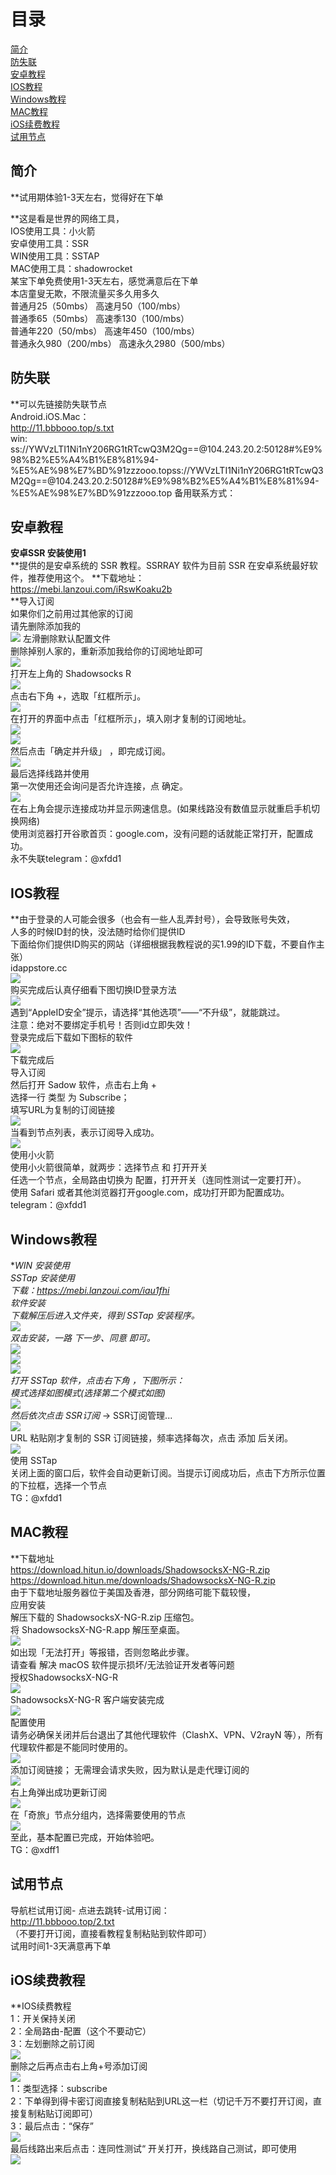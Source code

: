# 目录
[简介](#简介)  
[防失联](#防失联)  
[安卓教程](#安卓教程)  
[IOS教程](#IOS教程)  
[Windows教程](#Windows教程)  
[MAC教程](#MAC教程)  
[iOS续费教程](#iOS续费教程)  
[试用节点](#试用节点)
## 简介  
**试用期体验1-3天左右，觉得好在下单  

**这是看是世界的网络工具，  
IOS使用工具：小火箭  
安卓使用工具：SSR  
WIN使用工具：SSTAP  
MAC使用工具：shadowrocket  
某宝下单免费使用1-3天左右，感觉满意后在下单  
本店童叟无欺，不限流量买多久用多久  
普通月25（50mbs）        高速月50（100/mbs）  
普通季65（50mbs）       高速季130（100/mbs）  
普通年220（50/mbs）      高速年450（100/mbs）  
普通永久980（200/mbs）  高速永久2980（500/mbs）  

## 防失联  
**可以先链接防失联节点  
Android.iOS.Mac：  
http://11.bbbooo.top/s.txt  
win:  
ss://YWVzLTI1Ni1nY206RG1tRTcwQ3M2Qg==@104.243.20.2:50128#%E9%98%B2%E5%A4%B1%E8%81%94-%E5%AE%98%E7%BD%91zzzooo.topss://YWVzLTI1Ni1nY206RG1tRTcwQ3M2Qg==@104.243.20.2:50128#%E9%98%B2%E5%A4%B1%E8%81%94-%E5%AE%98%E7%BD%91zzzooo.top
备用联系方式：  


## 安卓教程  
**安卓SSR 安装使用1**  
**提供的是安卓系统的 SSR 教程。SSRRAY 软件为目前 SSR 在安卓系统最好软件，推荐使用这个。 
**下载地址：  
https://mebi.lanzoui.com/iRswKoaku2b  
**导入订阅  
如果你们之前用过其他家的订阅  
请先删除添加我的  
![](/image/Android/1.png)
左滑删除默认配置文件  
删除掉别人家的，重新添加我给你的订阅地址即可  
![](/image/Android/2.png)  
打开左上角的 Shadowsocks R  
![](/image/Android/3.png)  
点击右下角 +，选取「红框所示」。  
![](/image/Android/4.png)  
在打开的界面中点击「红框所示」，填入刚才复制的订阅地址。  
![](/image/Android/5.png)  
![](/image/Android/6.png)  
然后点击「确定并升级」 ，即完成订阅。  
![](/image/Android/7.png)  
最后选择线路并使用  
第一次使用还会询问是否允许连接，点 确定。  
![](/image/Android/8.png)  
在右上角会提示连接成功并显示网速信息。(如果线路没有数值显示就重启手机切换网络)  
使用浏览器打开谷歌首页：google.com，没有问题的话就能正常打开，配置成功。  
永不失联telegram：@xfdd1  

## IOS教程  
**由于登录的人可能会很多（也会有一些人乱弄封号），会导致账号失效，  
人多的时候ID封的快，没法随时给你们提供ID  
下面给你们提供ID购买的网站（详细根据我教程说的买1.99的ID下载，不要自作主张）  
idappstore.cc  
![](/image/ios/1.png)  
购买完成后认真仔细看下图切换ID登录方法  
![](/image/ios/2.jpg)  
遇到“AppleID安全”提示，请选择“其他选项”——“不升级”，就能跳过。  
注意：绝对不要绑定手机号！否则id立即失效！  
登录完成后下载如下图标的软件  
![](/image/ios/3.png)  
下载完成后  
导入订阅  
然后打开 Sadow 软件，点击右上角 +  
选择一行 类型 为 Subscribe；  
填写URL为复制的订阅链接  
![](/image/ios/4.png)  
当看到节点列表，表示订阅导入成功。  
![](/image/ios/5.png)  
使用小火箭  
使用小火箭很简单，就两步：选择节点 和 打开开关  
任选一个节点，全局路由切换为 配置，打开开关（连同性测试一定要打开）。  
使用 Safari 或者其他浏览器打开google.com，成功打开即为配置成功。  
telegram：@xfdd1  

## Windows教程  
**WIN 安装使用  
SSTap 安装使用  
下载：https://mebi.lanzoui.com/iau1fhi  
软件安装  
下载解压后进入文件夹，得到 SSTap 安装程序。  
![](/image/win/1.png)  
双击安装，一路 下一步、同意 即可。  
![](/image/win/2.png)  
![](/image/win/3.png)  
![](/image/win/4.png)  
打开 SSTap 软件，点击右下角 ，下图所示：  
模式选择如图模式(选择第二个模式如图)  
![](/image/win/5.png)  
然后依次点击 SSR订阅* -> SSR订阅管理...  
![](/image/win/6.png)  
URL 粘贴刚才复制的 SSR 订阅链接，频率选择每次，点击 添加 后关闭。  
![](/image/win/7.png)  
使用 SSTap  
关闭上面的窗口后，软件会自动更新订阅。当提示订阅成功后，点击下方所示位置的下拉框，选择一个节点  
TG：@xfdd1  

## MAC教程  
**下载地址  
https://download.hitun.io/downloads/ShadowsocksX-NG-R.zip  
https://download.hitun.me/downloads/ShadowsocksX-NG-R.zip  
由于下载地址服务器位于美国及香港，部分网络可能下载较慢，  
应用安装  
解压下载的 ShadowsocksX-NG-R.zip 压缩包。  
将 ShadowsocksX-NG-R.app 解压至桌面。  
![](/image/mac/1.png)  
如出现「无法打开」等报错，否则忽略此步骤。  
请查看 解决 macOS 软件提示损坏/无法验证开发者等问题  
授权ShadowsocksX-NG-R  
![](/image/mac/2.png)  
ShadowsocksX-NG-R 客户端安装完成  
![](/image/mac/3.png)  
配置使用  
请务必确保关闭并后台退出了其他代理软件（ClashX、VPN、V2rayN 等），所有代理软件都是不能同时使用的。  
![](/image/mac/4.png)  
添加订阅链接； 无需理会请求失败，因为默认是走代理订阅的  
![](/image/mac/5.png)  
右上角弹出成功更新订阅  
![](/image/mac/6.png)  
在「奇旅」节点分组内，选择需要使用的节点  
![](/image/mac/7.png)  
至此，基本配置已完成，开始体验吧。  
TG：@xdff1  
## 试用节点  
导航栏试用订阅- 点进去跳转-试用订阅：  
http://11.bbbooo.top/2.txt  
（不要打开订阅，直接看教程复制粘贴到软件即可）  
试用时间1-3天满意再下单  

## iOS续费教程  
**IOS续费教程  
1：开关保持关闭  
2：全局路由-配置（这个不要动它）  
3：左划删除之前订阅  
![](/image/iosx/1.png)  
删除之后再点击右上角+号添加订阅  
![](/image/iosx/2.png)  
1：类型选择：subscribe  
2：下单得到得卡密订阅直接复制粘贴到URL这一栏（切记千万不要打开订阅，直接复制粘贴订阅即可）  
3：最后点击：“保存”  
![](/image/iosx/3.png)  
最后线路出来后点击：连同性测试“ 开关打开，换线路自己测试，即可使用  
![](/image/iosx/4.png)  






